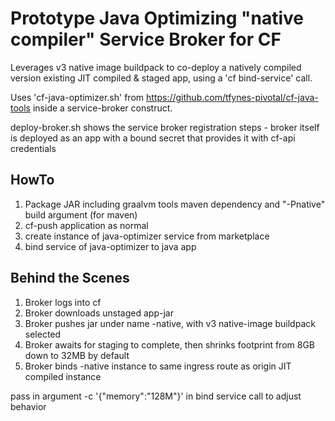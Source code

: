 
# Prototype Java Optimizing "native compiler" Service Broker for CF

Leverages v3 native image buildpack to co-deploy a natively compiled version existing JIT compiled & staged app, using a 'cf bind-service' call.

Uses 'cf-java-optimizer.sh' from https://github.com/tfynes-pivotal/cf-java-tools inside a service-broker construct.

deploy-broker.sh shows the service broker registration steps - broker itself is deployed as an app with a bound secret that provides it with cf-api credentials

## HowTo

1. Package JAR including graalvm tools maven dependency and "-Pnative" build argument (for maven)
2. cf-push application as normal
3. create instance of java-optimizer service from marketplace
4. bind service of java-optimizer to java app

## Behind the Scenes

1. Broker logs into cf
2. Broker downloads unstaged app-jar
3. Broker pushes jar under name <app-name>-native, with v3 native-image buildpack selected
4. Broker awaits for staging to complete, then shrinks footprint from 8GB down to 32MB by default
5. Broker binds <appname>-native instance to same ingress route as origin JIT compiled instance

pass in argument -c '{"memory":"128M"}' in bind service call to adjust behavior
